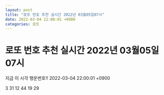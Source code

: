 ```yaml
---
layout: post
title: "로또 번호 추천 실시간 2022년 03월05일07시"
date: 2022-03-04 22:00:01 +0900
categories: 로또
---
```


# 로또 번호 추천 실시간 2022년 03월05일07시

지금 이 시각 행운번호!! 2022-03-04 22:00:01 +0900

 3  31  12  44  19  29 

